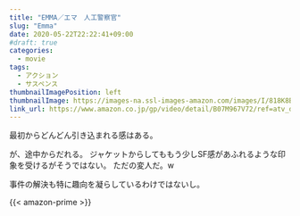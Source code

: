```yaml
---
title: "EMMA／エマ　人工警察官"
slug: "Emma"
date: 2020-05-22T22:22:41+09:00
#draft: true
categories:
  - movie
tags:
  - アクション
  - サスペンス
thumbnailImagePosition: left
thumbnailImage: https://images-na.ssl-images-amazon.com/images/I/818K8BTRn3L._SX600_.jpg
link_url: https://www.amazon.co.jp/gp/video/detail/B07M967V72/ref=atv_dp_b00_det_c_Z0r2A3_1_20
---
```

最初からどんどん引き込まれる感はある。
<!--more-->
が、途中からだれる。
ジャケットからしてももう少しSF感があふれるような印象を受けるがそうではない。
ただの変人だ。w

事件の解決も特に趣向を凝らしているわけではないし。

{{< amazon-prime >}}
